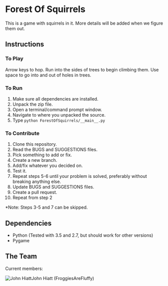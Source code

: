# Forest Of Squirrels
This is a game with squirrels in it. More details will be added when we figure them out.

## Instructions

### To Play

Arrow keys to hop.
Run into the sides of trees to begin climbing them.
Use space to go into and out of holes in trees.

### To Run

1. Make sure all dependencies are installed.
2. Unpack the zip file.
3. Open a terminal/command prompt window.
4. Navigate to where you unpacked the source.
5. Type `python ForestOfSquirrels/__main__.py`

### To Contribute

1. Clone this repository.
2. Read the BUGS and SUGGESTIONS files.
3. Pick something to add or fix.
4. Create a new branch.
5. Add/fix whatever you decided on.
6. Test it.
7. Repeat steps 5-6 until your problem is solved, preferably without breaking anything else.
8. Update BUGS and SUGGESTIONS files.
9. Create a pull request.
10. Repeat from step 2

*Note: Steps 3-5 and 7 can be skipped.

## Dependencies

+ Python (Tested with 3.5 and 2.7, but should work for other versions)
+ Pygame

## The Team

Current members:

![John Hiatt](https://avatars1.githubusercontent.com/u/13472653?v=3&amp;u=193b33a802e614bd43a707c09f545101b476917d&amp;s=140)John Hiatt (FroggiesAreFluffy)